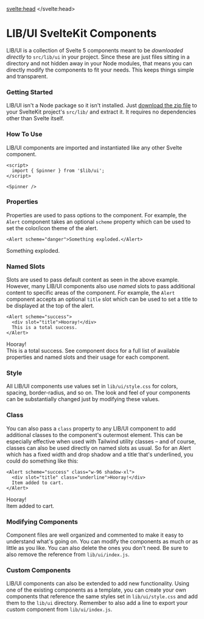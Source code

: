 <script>
  import HeadsUp from '$lib/components/HeadsUp.svelte';
  import Footer from './Footer.svelte';
  import { Alert, Avatar, Spinner } from '$lib/ui';
</script>

<svelte:head>
	<title>LIB/UI SvelteKit Components</title>
</svelte:head>

# LIB/UI SvelteKit Components

LIB/UI is a collection of Svelte 5 components meant to be *downloaded directly* to `src/lib/ui` in your project.
Since these are just files sitting in a directory and not hidden away in your Node modules, that means you can directly
modify the components to fit your needs. This keeps things simple and transparent.

### Getting Started

LIB/UI isn't a Node package so it isn't installed. Just [download the zip file](https://libui.codepilot.com/latest.zip)
to your SvelteKit project's `src/lib/` and extract it. It requires no dependencies other than Svelte itself.

### How To Use

LIB/UI components are imported and instantiated like any other Svelte component.

```svelte
<script>
  import { Spinner } from '$lib/ui';
</script>

<Spinner />
```
<Spinner />

### Properties

Properties are used to pass options to the component. For example, the `Alert` component takes an optional `scheme`
property which can be used to set the color/icon theme of the alert.

```svelte
<Alert scheme="danger">Something exploded.</Alert>
```
<Alert scheme="danger">Something exploded.</Alert>

### Named Slots

Slots are used to pass default content as seen in the above example. However, many LIB/UI components also use <em>named</em> 
slots to pass additional content to specific areas of the component. For example, the `Alert` component accepts an optional `title` slot which can be used to set a title to be displayed at the top of the alert.

```svelte
<Alert scheme="success">
  <div slot="title">Hooray!</div>
  This is a total success.
</Alert>
```
<Alert scheme="success">
  <div slot="title">Hooray!</div>
  This is a total success.
</Alert>

<HeadsUp>
  See component docs for a full list of available properties and named slots and their usage for each component.
</HeadsUp>

### Style
All LIB/UI components use values set in `lib/ui/style.css` for colors, spacing, border-radius, and so on. The look and
feel of your components can be substantially changed just by modifying these values.

### Class
You can also pass a `class` property to any LIB/UI component to add additional classes to the component's outermost
element. This can be especially effective when used with Tailwind utility classes – and of course, classes can also be
used directly on named slots as usual. So for an Alert which has a fixed width and drop shadow and a title that's
underlined, you could do something like this:

```svelte
<Alert scheme="success" class="w-96 shadow-xl">
  <div slot="title" class="underline">Hooray!</div>
  Item added to cart.
</Alert>
```
<Alert scheme="success" class="w-96 shadow-xl">
  <div slot="title" class="underline">Hooray!</div>
  Item added to cart.
</Alert>

### Modifying Components

Component files are well organized and commented to make it easy to understand what's going on. You can modify the
components as much or as little as you like. You can also delete the ones you don't need. Be sure to also remove the
reference from `lib/ui/index.js`.

### Custom Components

LIB/UI components can also be extended to add new functionality. Using one of the existing components as a
template, you can create your own components that reference the same styles set in `lib/ui/style.css` and add them to 
the `lib/ui` directory. Remember to also add a line to export your custom component from `lib/ui/index.js`. 

<Footer />